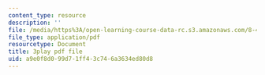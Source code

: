 ```yaml
---
content_type: resource
description: ''
file: /media/https%3A/open-learning-course-data-rc.s3.amazonaws.com/8-421-atomic-and-optical-physics-i-spring-2014/a9e0f8d099d71ff43c746a3634ed80d8_vkka1O2H5h4.pdf
file_type: application/pdf
resourcetype: Document
title: 3play pdf file
uid: a9e0f8d0-99d7-1ff4-3c74-6a3634ed80d8
---
```

